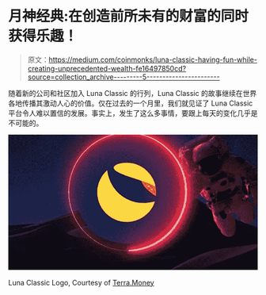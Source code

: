 # 月神经典:在创造前所未有的财富的同时获得乐趣！

> 原文：<https://medium.com/coinmonks/luna-classic-having-fun-while-creating-unprecedented-wealth-fe16497850cd?source=collection_archive---------5----------------------->

随着新的公司和社区加入 Luna Classic 的行列，Luna Classic 的故事继续在世界各地传播其激动人心的价值。仅在过去的一个月里，我们就见证了 Luna Classic 平台令人难以置信的发展。事实上，发生了这么多事情，要跟上每天的变化几乎是不可能的。

![](img/4fcc1b36974df99ca0e589c486c0eb63.png)

Luna Classic Logo, Courtesy of [Terra.Money](https://www.terra.money/)